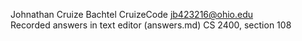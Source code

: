 Johnathan Cruize Bachtel
CruizeCode
jb423216@ohio.edu	
Recorded answers in text editor (answers.md)
CS 2400, section 108

